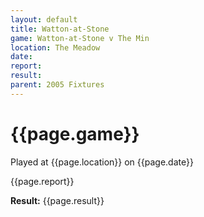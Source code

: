 ```yaml
---
layout: default
title: Watton-at-Stone
game: Watton-at-Stone v The Min
location: The Meadow
date: 
report: 
result: 
parent: 2005 Fixtures
---
```


# {{page.game}}

Played at {{page.location}} on {{page.date}}

{{page.report}}

**Result:** {{page.result}}

